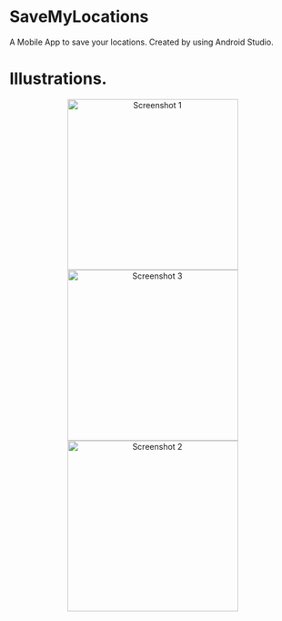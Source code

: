 # SaveMyLocations
A Mobile App to save your locations. Created by using Android Studio.

# Illustrations.
<div align="center">
  <img src="https://github.com/e-ManueI/SaveMyLocations/assets/19648538/15cba628-ede5-4f42-aa85-9a22523dbc6a" width="300" alt="Screenshot 1">
  <img src="https://github.com/e-ManueI/SaveMyLocations/assets/19648538/d0e13905-a173-4f51-8173-36ad658615db" width="300" alt="Screenshot 3">
  <img src="https://github.com/e-ManueI/SaveMyLocations/assets/19648538/755d1234-b958-4eb3-b919-67fb3aa074b5" width="300" alt="Screenshot 2">
</div>


